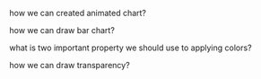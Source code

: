how we can created animated chart?


how we can draw bar chart?


what is two important property we should use to applying colors?


how we can draw transparency?